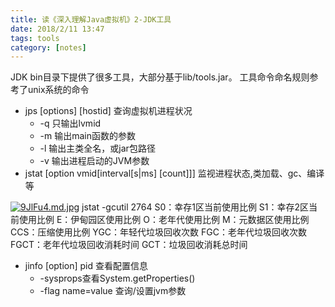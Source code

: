 ```yaml
---
title: 读《深入理解Java虚拟机》2-JDK工具
date: 2018/2/11 13:47
tags: tools
category: [notes]
---
```

JDK bin目录下提供了很多工具，大部分基于lib/tools.jar。
工具命令命名规则参考了unix系统的命令

- jps [options] [hostid] 查询虚拟机进程状况
  - -q 只输出lvmid 
  - -m 输出main函数的参数
  - -l 输出主类全名，或jar包路径
  - -v 输出进程启动的JVM参数
- jstat [option vmid[interval[s|ms] [count]]] 监视进程状态,类加载、gc、编译等

[![9JlFu4.md.jpg](https://s1.ax1x.com/2018/02/12/9JlFu4.md.jpg)](https://imgchr.com/i/9JlFu4)
jstat -gcutil 2764
S0：幸存1区当前使用比例
S1：幸存2区当前使用比例
E：伊甸园区使用比例
O：老年代使用比例
M：元数据区使用比例
CCS：压缩使用比例
YGC：年轻代垃圾回收次数
FGC：老年代垃圾回收次数
FGCT：老年代垃圾回收消耗时间
GCT：垃圾回收消耗总时间

- jinfo [option] pid 查看配置信息 
  - -sysprops查看System.getProperties()
  - -flag name=value 查询/设置jvm参数
